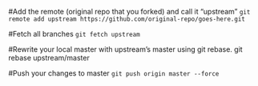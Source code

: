 #Add the remote (original repo that you forked) and call it “upstream”
`git remote add upstream https://github.com/original-repo/goes-here.git`

#Fetch all branches
`git fetch upstream`

#Rewrite your local master with upstream’s master using git rebase.
git rebase upstream/master

#Push your changes to master
`git push origin master --force`




